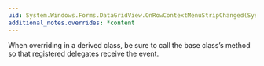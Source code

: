 ```yaml
---
uid: System.Windows.Forms.DataGridView.OnRowContextMenuStripChanged(System.Windows.Forms.DataGridViewRowEventArgs)
additional_notes.overrides: *content
---
```


<p>When overriding <xref href="System.Windows.Forms.DataGridView.OnRowContextMenuStripChanged(System.Windows.Forms.DataGridViewRowEventArgs)"></xref> in a derived class, be sure to call the base class’s <xref href="System.Windows.Forms.DataGridView.OnRowContextMenuStripChanged(System.Windows.Forms.DataGridViewRowEventArgs)"></xref> method so that registered delegates receive the event.</p>


